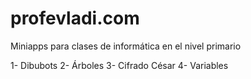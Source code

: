 # profevladi.com
Miniapps para clases de informática en el nivel primario

1- Dibubots
2- Árboles
3- Cifrado César
4- Variables
